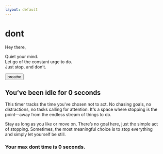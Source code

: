 ```yaml
---
layout: default
---
```


# dont<span id="text"></span>

Hey there,

Quiet your mind.<br>
Let go of the constant urge to do.<br>
Just stop, and don’t.

<button class="breathe">breathe</button> <span id="breathing-box"></span><span id="breathing-state"></span>

## You’ve been idle for **<span id="counter">0</span> seconds**

This timer tracks the time you've chosen not to act. No chasing goals, no distractions, no tasks calling for attention. It's a space where stopping is the point—away from the endless stream of things to do.

Stay as long as you like or move on. There’s no goal here, just the simple act of stopping. Sometimes, the most meaningful choice is to stop everything and simply let yourself be still.

### Your max dont time is <span id="most-dont-time">0</span> seconds.

<script>
    // Idle Timer variables
    let idleTime = 0, mostIdleTime = 0, idleInterval;
    let exclamations = 0, maxExclamations = 4, mouseTimeout;

    const text = document.getElementById('text');
    const counterElem = document.getElementById("counter");
    const maxDontTimeElem = document.getElementById("most-dont-time");

    // Box breathing variables
    let breatheLines = 0, breatheState = 0;
    const maxBreatheLines = 16;
    const breathingBox = document.getElementById('breathing-box');
    const breathingState = document.getElementById('breathing-state');
    const breathingLabels = ["Inhale", "Hold", "Exhale"];
    let breathingInterval;

    // ======== Utility Functions ========

    // Update the max idle time if exceeded
    function updateMaxTime() {
        if (idleTime > mostIdleTime) {
            mostIdleTime = idleTime;
            maxDontTimeElem.textContent = mostIdleTime;
        }
    }

    // Reset idle counter
    function resetCounter() {
        updateMaxTime();
        idleTime = 0;
        counterElem.textContent = idleTime;
    }

    // Update text based on exclamations
    function updateText() {
        text.textContent = `${'!'.repeat(exclamations)}`;
    }

    // Schedule exclamation removal
    const scheduleRemoval = () => {
        if (exclamations > 0) {
            setTimeout(() => {
                exclamations--;
                updateText();
                if (exclamations > 0) scheduleRemoval(); // Recursively remove exclamations
            }, 2000);
        }
    };

    // Start the idle timer
    function startIdleTimer() {
        idleInterval = setInterval(() => {
            idleTime++;
            counterElem.textContent = idleTime;
            updateMaxTime();
        }, 1000);
    }

    // ======== Breathing Functions ========

    // Update the breathing box content
    const updateBreathingBox = () => {
        const boxContent = "+".repeat(breatheLines) + "-".repeat(maxBreatheLines - breatheLines);
        breathingBox.textContent = `[${boxContent}] ${breathingLabels[breatheState]}`;
    };

    // Handle the inhale phase (4 seconds)
    const startInhale = () => {
        breatheState = 0;
        breatheLines = 0;
        breathingInterval = setInterval(() => {
            if (breatheLines < maxBreatheLines) {
                breatheLines++;
                updateBreathingBox();
            } else {
                clearInterval(breathingInterval);
                startHold(); // Move to hold phase after inhale
            }
        }, 250); // 16 lines in 4 seconds (250ms per line)
    };

    // Handle the hold phase (4 seconds)
    const startHold = () => {
        breatheState = 1;
        let isBold = false, holdTime = 0;
        updateBreathingBox();
        breathingInterval = setInterval(() => {
            breathingBox.style.fontWeight = isBold ? 'bold' : 'normal';
            isBold = !isBold;
            holdTime++;
            if (holdTime >= 8) {
                clearInterval(breathingInterval);
                startExhale(); // Move to exhale phase after hold
            }
        }, 500); // 4 seconds for hold
    };

    // Handle the exhale phase (8 seconds)
    const startExhale = () => {
        breatheState = 2;
        breathingInterval = setInterval(() => {
            if (breatheLines > 0) {
                breatheLines--;
                updateBreathingBox();
            } else {
                clearInterval(breathingInterval);
                startInhale(); // Restart cycle after exhale
            }
        }, 400); // 16 lines (400ms per line removal)
    };

    // ======== Event Listeners ========

    document.onclick = () => {
        resetCounter();
        if (exclamations < maxExclamations) {
            exclamations++;
            updateText();
        }
    };

    document.onmousemove = () => {
        clearTimeout(mouseTimeout);
        resetCounter();
        if (exclamations === 0) {
            exclamations++;
            updateText();
        }
        mouseTimeout = setTimeout(() => {
            exclamations--;
            updateText();
            if (exclamations > 0) scheduleRemoval();
        }, 2000);
    };

    // ======== Initialization ========

    window.onload = function() {
        startIdleTimer();  // Start idle timer
        startInhale();     // Start breathing cycle
    };

</script>
